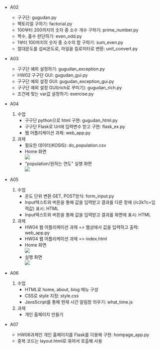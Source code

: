 - A02
    - 구구단: gugudan.py
    - 팩토리얼 구하기: factorial.py
    - 100부터 200까지의 숫자 중 소수 개수 구하기: prime_number.py
    - 짝수, 홀수 판단하기: even_odd.py
    - 1부터 100까지의 숫자 중 소수의 합 구하기: sum_even.py
    - 절대온도를 섭씨온도로, 마일을 킬로미터로 변환: unit_convert.py

- A03
    - 구구단 예외 설정하기: gugudan_exception.py
    - HW02 구구단 GUI: gugudan_gui.py
    - 구구단 예외 설정 GUI: gugudan_exception_gui.py
    - 구구단 예외 설정 GUI(rich로 꾸미기): gugudan_rich.py
    - 조건에 맞는 var값 설정하기: exercise.py

- A04
    1. 수업
        - 구구단 python으로 html 구현: gugudan_html.py
        - 구구단 Flask로 Url에 입력변수 받고 구현: flask_ex.py
        - 웹 어플리케이션 과제: web_app.py
    2. 과제
        - 필요한 데이터(KOSIS): do_population.csv
        - Home 화면<br><img src="https://user-images.githubusercontent.com/93754504/190847719-a96dd545-7645-4158-a558-000988b45215.png">
        - "population/원하는 연도" 실행 화면<br><img src="https://user-images.githubusercontent.com/93754504/190862683-f6f2e112-30d6-4e99-b37e-35036d335b74.png">

- A05
    1. 수업
        - 온도 단위 변환 GET, POST방식: form_input.py
        - Input텍스트와 버튼을 통해 값을 입력받고 결과를 다른 창에 (/c2k?c=입력값) 표시: HTML
        - Input텍스트와 버튼을 통해 값을 입력받고 결과를 화면에 표시: HTML
    2. 과제
        - HW04 웹 어플리케이션 과제 => 웹상에서 값을 입력하고 출력: web_app.py
        - HW04 웹 어플리케이션 과제 => index.html
        - Home 화면 <br><img src="https://user-images.githubusercontent.com/93754504/191248407-3ca63b77-eafe-43ec-afc0-28a45742c8c3.png">
        - 실행 화면 <br><img src="https://user-images.githubusercontent.com/93754504/191248486-0f881530-1188-49e4-b094-234a84ef4557.png">

- A06
    1. 수업
        - HTML로 home, about, blog 메뉴 구성
        - CSS로 style 지정: style.css
        - JavaScript를 통해 현재 시간 알림창 띄우기: what_time.js
    2. 과제
        - 개인 홈페이지 만들기

- A07
    - HW06과제인 개인 홈페이지를 Flask를 이용해 구현: hompage_app.py
    - 중복 코드는 layout.html로 묶어서 호출해 사용
